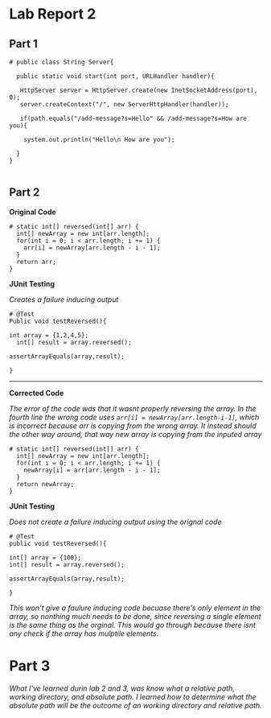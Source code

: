 # Lab Report 2


## Part 1

```
# public class String Server{

  public static void start(int port, URLHandler handler){

   HttpServer server = HttpServer.create(new InetSocketAddress(port), 0);
   server.createContext("/", new ServerHttpHandler(handler));
   
   if(path.equals("/add-message?s=Hello" && /add-message?s=How are you){
   
    system.out.println("Hello\n How are you");

  }
}


```

## Part 2

**Original Code**

  ```
  # static int[] reversed(int[] arr) {
    int[] newArray = new int[arr.length];
    for(int i = 0; i < arr.length; i += 1) {
      arr[i] = newArray[arr.length - i - 1];
    }
    return arr;
  }
  ```
  
  
  **JUnit Testing**
  
  *Creates a failure inducing output*
  ```
  # @Test
  Public void testReversed(){
  
  int array = {1,2,4,5};
    int[] result = array.reversed();
  
  assertArrayEquals(array,result);
  
  }
  ```
*** 
**Corrected Code**

*The error of the code was that it wasnt properly reversing the array. In the fourth line the wrong code uses `arr[i] = newArray[arr.length-i-1]`, which is incorrect because arr is copying from the wrong array. It instead should the other way around, that way new array is copying from the inputed array*

  ```
  # static int[] reversed(int[] arr) {
    int[] newArray = new int[arr.length];
    for(int i = 0; i < arr.length; i += 1) {
      newArray[i] = arr[arr.length - i - 1];
    }
    return newArray;
  }
  ```
  
  
  
  
  **JUnit Testing**
  
  *Does not create a failure inducing output using the orignal code*
  
  ```
  # @Test
  public void testReversed(){
  
  int[] array = {100};
  int[] result = array.reversed();
  
  assertArrayEquals(array,result);
  
  }
  ```
  *This won't give a faulure inducing code becuase there's only element in the array, so nonthing much needs to be done, since reversing a single element is the same thing as the orginal. This would go through because there isnt any check if the array has mulptile elements.*


# Part 3

*What I've learned durin lab 2 and 3, was know what a relative path, working directory, and absolute path. I learned how to determine what the absolute path will be the outcome of an working directory and relative path.*
